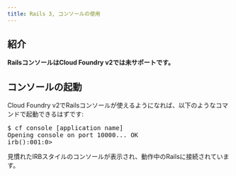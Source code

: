 ```yaml
---
title: Rails 3, コンソールの使用
---
```


## <a id='intro'></a>紹介 ##

**RailsコンソールはCloud Foundry v2では未サポートです。**

## <a id='invoke'></a>コンソールの起動 ##

Cloud Foundry v2でRailsコンソールが使えるようになれば、以下のようなコマンドで起動できるはずです:

<pre class="terminal">
$ cf console [application name]
Opening console on port 10000... OK
irb():001:0>
</pre>

見慣れたIRBスタイルのコンソールが表示され、動作中のRailsに接続されています。
